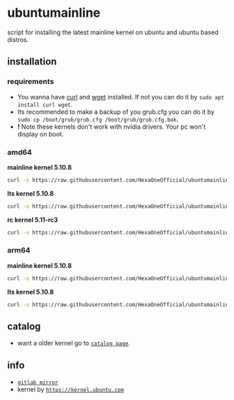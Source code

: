 # ubuntumainline
script for installing the latest mainline kernel on ubuntu and ubuntu based distros.

## installation

### requirements

- You wanna have [curl](https://curl.haxx.se/) and [wget](https://www.gnu.org/software/wget/) installed. If not you can do it by `sudo apt install curl wget`.
- Its recommended to make a backup of you grub.cfg you can do it by `sudo cp /boot/grub/grub.cfg /boot/grub/grub.cfg.bak`.
- **!** Note these kernels don't work with nvidia drivers. Your pc won't display on boot.

### amd64

**mainline kernel 5.10.8**

```bash
curl -s https://raw.githubusercontent.com/HexaOneOfficial/ubuntumainline/main/catalog/5.10.8/amd64.sh | sh
```
**lts kernel 5.10.8**
```bash
curl -s https://raw.githubusercontent.com/HexaOneOfficial/ubuntumainline/main/catalog/5.10.8/amd64.sh | sh
```

**rc kernel 5.11-rc3**
```bash
curl -s https://raw.githubusercontent.com/HexaOneOfficial/ubuntumainline/main/catalog/5.11-rc3/amd64RC.sh | sh
```

### arm64

**mainline kernel 5.10.8**
```bash
curl -s https://raw.githubusercontent.com/HexaOneOfficial/ubuntumainline/main/catalog/5.10.8/arm64.sh | sh
```

**lts kernel 5.10.8**
```bash
curl -s https://raw.githubusercontent.com/HexaOneOfficial/ubuntumainline/main/catalog/5.10.8/arm64.sh | sh
```

## catalog

- want a older kernel go to [`catalog page`](../catalog/README.md).

## info

- [`gitlab mirror`](https://gitlab.com/HexaOneOfficial/ubuntumainline)
- kernel by [`https://kernel.ubuntu.com`](https://kernel.ubuntu.com/)
